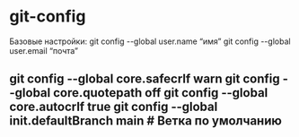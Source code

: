 # git-config

Базовые настройки:
git config --global user.name “имя”
git config --global user.email “почта”

git config --global core.safecrlf warn
git config --global core.quotepath off
git config --global core.autocrlf true
git config --global init.defaultBranch main # Ветка по умолчанию
---

